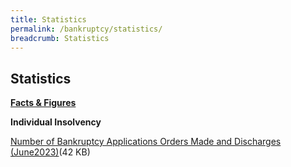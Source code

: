 ```yaml
---
title: Statistics
permalink: /bankruptcy/statistics/
breadcrumb: Statistics
---
```

Statistics
---

<u><b>Facts &amp; Figures</b></u>

**Individual Insolvency**

[Number of Bankruptcy Applications Orders Made and Discharges (June2023)](/files/(200723)NumberofBankruptcyApplications,OrdersMadeandDischarges(June2023).pdf)(42 KB)
